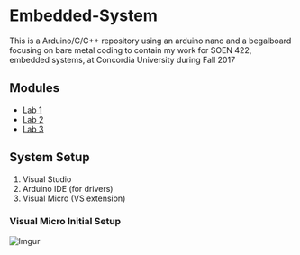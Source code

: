 # Embedded-System
This is a Arduino/C/C++ repository using an arduino nano and a begalboard focusing on bare metal coding to contain my work for SOEN 422, embedded systems, at Concordia University during Fall 2017

## Modules
- [Lab 1](https://github.com/prince-chrismc/Embedded-System/blob/master/Arduino/Labs/Lab1)
- [Lab 2](https://github.com/prince-chrismc/Embedded-System/blob/master/Arduino/Labs/Lab2)
- [Lab 3](https://github.com/prince-chrismc/Embedded-System/blob/master/Arduino/Labs/Lab3)

## System Setup
1. Visual Studio
2. Arduino IDE (for drivers)
3. Visual Micro (VS extension)

### Visual Micro Initial Setup
![Imgur](https://i.imgur.com/ToFyBvx.png)
